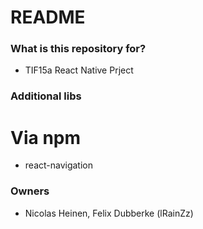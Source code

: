 # README #

### What is this repository for? ###

* TIF15a React Native Prject


### Additional libs ###

# Via npm #

* react-navigation 


### Owners ###

* Nicolas Heinen, Felix Dubberke (lRainZz)